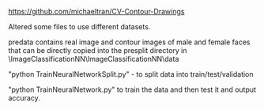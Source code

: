 https://github.com/michaeltran/CV-Contour-Drawings

Altered some files to use different datasets.

predata contains real image and contour images of male and female faces that can be directly copied into the presplit directory in \ImageClassificationNN\ImageClassificationNN\data

"python TrainNeuralNetworkSplit.py" - to split data into train/test/validation

"python TrainNeuralNetwork.py" to train the data and then test it and output accuracy.
